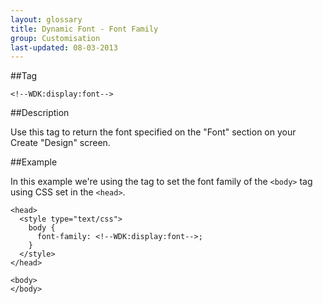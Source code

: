 ```yaml
---
layout: glossary
title: Dynamic Font - Font Family
group: Customisation
last-updated: 08-03-2013
---
```


##Tag

`<!--WDK:display:font-->`

##Description

Use this tag to return the font specified on the "Font" section on your Create "Design" screen.

##Example

In this example we're using the tag to set the font family of the `<body>` tag using CSS set in the `<head>`.

```
<head>
  <style type="text/css">
    body {
      font-family: <!--WDK:display:font-->;
    }
  </style>
</head>

<body>
</body>
```